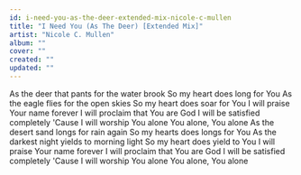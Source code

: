 ```yaml
---
id: i-need-you-as-the-deer-extended-mix-nicole-c-mullen
title: "I Need You (As The Deer) [Extended Mix]"
artist: "Nicole C. Mullen"
album: ""
cover: ""
created: ""
updated: ""
---
```


As the deer that pants for the water brook
So my heart does long for You
As the eagle flies for the open skies
So my heart does soar for You
I will praise Your name forever
I will proclaim that You are God
I will be satisfied completely
'Cause I will worship You alone
You alone, You alone
As the desert sand longs for rain again
So my hearts does longs for You
As the darkest night yields to morning light
So my heart does yield to You
I will praise Your name forever
I will proclaim that You are God
I will be satisfied completely
'Cause I will worship You alone
You alone, You alone